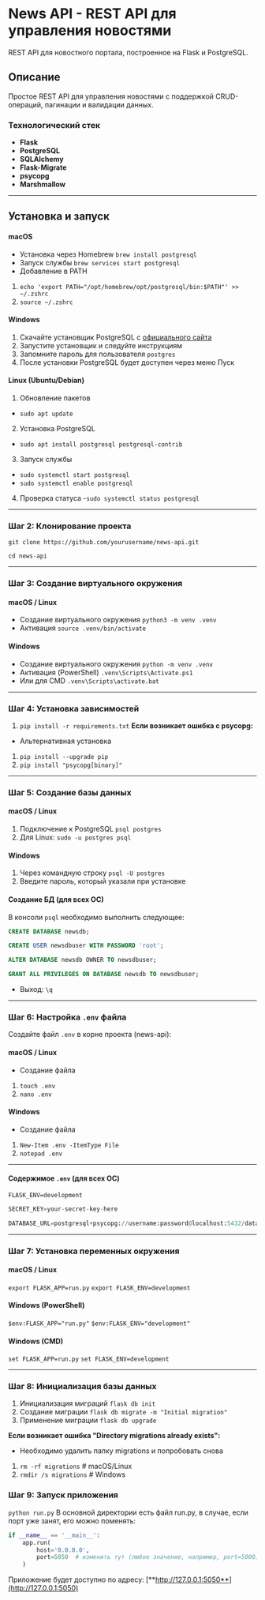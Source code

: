 # News API - REST API для управления новостями

REST API для новостного портала, построенное на Flask и PostgreSQL.

## Описание

Простое REST API для управления новостями с поддержкой CRUD-операций, пагинации и валидации данных.

### Технологический стек
- **Flask** 
- **PostgreSQL** 
- **SQLAlchemy** 
- **Flask-Migrate** 
- **psycopg** 
- **Marshmallow**

---

## Установка и запуск
#### macOS
- Установка через Homebrew
```brew install postgresql```
- Запуск службы
```brew services start postgresql```
- Добавление в PATH
1. ```echo 'export PATH="/opt/homebrew/opt/postgresql/bin:$PATH"' >> ~/.zshrc```
2. ```source ~/.zshrc```

#### Windows
1. Скачайте установщик PostgreSQL с [официального сайта](https://www.postgresql.org/download/windows/)
2. Запустите установщик и следуйте инструкциям
3. Запомните пароль для пользователя `postgres`
4. После установки PostgreSQL будет доступен через меню Пуск

#### Linux (Ubuntu/Debian)
1. Обновление пакетов 
- ```sudo apt update```
2. Установка PostgreSQL 
- ```sudo apt install postgresql postgresql-contrib```
3. Запуск службы 
- ```sudo systemctl start postgresql```
- ```sudo systemctl enable postgresql```
4. Проверка статуса 
-```sudo systemctl status postgresql```

---
### Шаг 2: Клонирование проекта
```
git clone https://github.com/yourusername/news-api.git
```

```
cd news-api
```


---

### Шаг 3: Создание виртуального окружения
#### macOS / Linux
- Создание виртуального окружения ```python3 -m venv .venv```
- Активация ```source .venv/bin/activate```

#### Windows
- Создание виртуального окружения ```python -m venv .venv```
- Активация (PowerShell) ```.venv\Scripts\Activate.ps1```
- Или для CMD ```.venv\Scripts\activate.bat```

---

### Шаг 4: Установка зависимостей
1. ```pip install -r requirements.txt```
**Если возникает ошибка с psycopg:**
- Альтернативная установка
1. ```pip install --upgrade pip```
2. ```pip install "psycopg[binary]"```

---

### Шаг 5: Создание базы данных

#### macOS / Linux
1. Подключение к PostgreSQL ```psql postgres```
2. Для Linux: ```sudo -u postgres psql```


#### Windows
1. Через командную строку
```psql -U postgres```
2. Введите пароль, который указали при установке



#### Создание БД (для всех ОС)
В консоли `psql` необходимо выполнить следующее:

```sql
CREATE DATABASE newsdb;
```

```sql
CREATE USER newsdbuser WITH PASSWORD 'root';
```

```sql
ALTER DATABASE newsdb OWNER TO newsdbuser;
```

```sql
GRANT ALL PRIVILEGES ON DATABASE newsdb TO newsdbuser;
```

- Выход: ```\q```


---

### Шаг 6: Настройка `.env` файла
Создайте файл `.env` в корне проекта (news-api):

#### macOS / Linux
- Создание файла 
1. ```touch .env```
2. ```nano .env```

#### Windows
- Создание файла
1. ```New-Item .env -ItemType File```
2. ```notepad .env```

---

#### Содержимое `.env` (для всех ОС)

```
FLASK_ENV=development
```

```python
SECRET_KEY=your-secret-key-here
```

```python
DATABASE_URL=postgresql+psycopg://username:password@localhost:5432/database-name
```

---

### Шаг 7: Установка переменных окружения

#### macOS / Linux
```export FLASK_APP=run.py```
```export FLASK_ENV=development```

#### Windows (PowerShell)
```$env:FLASK_APP="run.py"```
```$env:FLASK_ENV="development"```

#### Windows (CMD)
```set FLASK_APP=run.py```
```set FLASK_ENV=development```

---

### Шаг 8: Инициализация базы данных
1. Инициализация миграций
```flask db init```
2. Создание миграции
```flask db migrate -m "Initial migration"```
3. Применение миграции
```flask db upgrade```

**Если возникает ошибка "Directory migrations already exists":**
- Необходимо удалить папку migrations и попробовать снова
1. ```rm -rf migrations``` # macOS/Linux
1. ```rmdir /s migrations``` # Windows

### Шаг 9: Запуск приложения
```python run.py```
В основной директории есть файл run.py, в случае, если порт уже занят, его можно поменять:

```python
if __name__ == '__main__':
    app.run(
        host='0.0.0.0', 
        port=5050  # изменить тут (любое значение, например, port=5000)
    )
```

Приложение будет доступно по адресу: [**http://127.0.0.1:5050**](http://127.0.0.1:5050)
